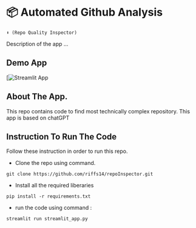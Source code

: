 # 📦 Automated Github Analysis
```
⬆️ (Repo Quality Inspector)
```

Description of the app ...

## Demo App

[![Streamlit App](https://riffs14-repoinspector-streamlit-app-li9k4k.streamlit.app/)

## About The App. 

This repo contains code to find most technically complex repository. This app is based on chatGPT

## Instruction To Run The Code

Follow these instruction in order to run this repo.
- Clone the repo using command. 
```
git clone https://github.com/riffs14/repoInspector.git
```
- Install all the required liberaries
```
pip install -r requirements.txt
```

- run the code using command :
```
streamlit run streamlit_app.py
```